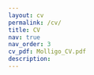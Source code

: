 ```yaml
---
layout: cv
permalink: /cv/
title: CV
nav: true
nav_order: 3
cv_pdf: Molligo_CV.pdf
description: 
---
```

